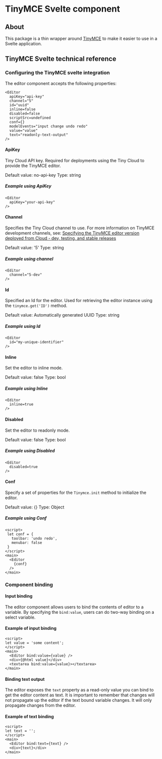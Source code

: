 # TinyMCE Svelte component

## About

This package is a thin wrapper around [TinyMCE](https://github.com/tinymce/tinymce) to make it easier to use in a Svelte application.

## TinyMCE Svelte technical reference

### Configuring the TinyMCE svelte integration

The editor component accepts the following properties:

```
<Editor
  apiKey="api-key"
  channel="5"
  id="uuid"
  inline=false
  disabled=false
  scriptSrc=undefined
  conf={}
  modelEvents="input change undo redo"
  value="value"
  text="readonly-text-output"
/>
```

#### ApiKey

Tiny Cloud API key. Required for deployments using the Tiny Cloud to provide the TinyMCE editor.

Default value: no-api-key
Type: string

##### Example using ApiKey
```
<Editor
  apiKey="your-api-key"
/>
```

#### Channel

Specifies the Tiny Cloud channel to use. For more information on TinyMCE development channels, see: [Specifying the TinyMCE editor version deployed from Cloud - dev, testing, and stable releases](https://www.tiny.cloud/docs/cloud-deployment-guide/editor-plugin-version/#devtestingandstablereleases)

Default value: '5'
Type: string

##### Example using channel
```
<Editor
  channel="5-dev"
/>
```

#### Id

Specified an Id for the editor. Used for retrieving the editor instance using the `tinymce.get('ID')` method.

Default value: Automatically generated UUID
Type: string

##### Example using Id
```
<Editor
  id="my-unique-identifier"
/>
```

#### Inline

Set the editor to inline mode.

Default value: false
Type: bool

##### Example using Inline
```
<Editor
  inline=true
/>
```

#### Disabled

Set the editor to readonly mode.

Default value: false
Type: bool

##### Example using Disabled
```
<Editor
  disabled=true
/>
```

#### Conf

Specify a set of properties for the `Tinymce.init` method to initialize the editor.

Default value: {}
Type: Object

##### Example using Conf
```
<script>
 let conf = {
   toolbar: 'undo redo',
   menubar: false
 }
</script>
<main>
  <Editor
    {conf}
  />
</main>
```

### Component binding

#### Input binding

The editor component allows users to bind the contents of editor to a variable. By specifying the `bind:value`, users can do two-way binding on a select variable.

#### Example of input binding

```
<script>
let value = 'some content';
</script>
<main>
  <Editor bind:value={value} />
  <div>{@html value}</div>
  <textarea bind:value={value}></textarea>
</main>
```


#### Binding text output

The editor exposes the `text` property as a read-only value you can bind to get the editor content as text. It is important to remember that changes will not propagate up the editor if the text bound variable changes. It will only propagate changes from the editor.

#### Example of text binding

```
<script>
let text = '';
</script>
<main>
  <Editor bind:text={text} />
  <div>{text}</div>
</main>
```